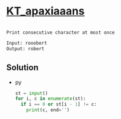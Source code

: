 # [KT_apaxiaaans](https://open.kattis.com/problems/apaxiaaans)

```en

```

```kr
Print consecutive character at most once

```

```txt
Input: rooobert
Output: robert
```

## Solution

* py

  ```py
  st = input()
  for i, c in enumerate(st):
    if i == 0 or st[i - 1] != c:
      print(c, end='')
  ```
